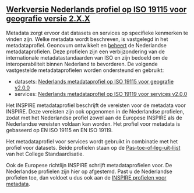 ## [Werkversie Nederlands profiel op ISO 19115 voor geografie versie 2.X.X](https://geonovum.github.io/Metadata-ISO19115/)
Metadata zorgt ervoor dat datasets en services op specifieke kenmerken te vinden zijn. Welke metadata wordt beschreven, is vastgelegd in het metadataprofiel. Geonovum ontwikkelt en [beheert](http://www.geonovum.nl/onderwerp-artikel/beheer-geo-standaarden) de Nederlandse metadataprofielen. Deze profielen zijn een verbijzondering van de internationale metadatastandaarden van ISO en zijn bedoeld om de interoperabiliteit binnen Nederland te bevorderen. De volgende vastgestelde metadataprofielen worden ondersteund en gebruikt:
* datasets: [Nederlands metadataprofiel op ISO 19115 voor geografie v2.0.0](https://github.com/Geonovum/Metadata-ISO19115/tree/version-2.0.0)
* services: [Nederlands metadataprofiel op ISO 19119 voor services v2.0.0](https://github.com/Geonovum/Metadata-ISO19119/tree/version-2.0.0)

Het INSPIRE metadataprofiel beschrijft de vereisten voor de metadata voor INSPIRE. Deze vereisten zijn ook opgenomen in de Nederlandse profielen, zodat met het Nederlandse profiel zowel aan de Europese INSPIRE als de Nederlandse vereisten voldaan kan worden. Het profiel voor metadata is gebaseerd op EN ISO 19115 en EN ISO 19119.

Het metadataprofiel voor services wordt gebruikt in combinatie met het profiel voor datasets. Beide profielen staan op de [Pas-toe-of-leg-uit-lijst](https://www.forumstandaardisatie.nl/open-standaarden/lijsten-met-open-standaarden) van het College Standaardisatie.

Ook de Europese richtlijn INSPIRE schrijft metadataprofielen voor. De Nederlandse profielen zijn hier op afgestemd. Past u de Nederlandse profielen toe, dan voldoet u dus ook aan de [INSPIRE profielen voor metadata](https://inspire.ec.europa.eu/metadata/6541).

